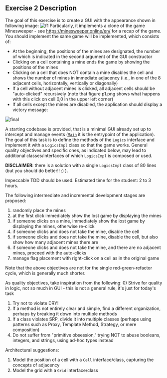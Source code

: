 ## Exercise 2 Description

The goal of this exercise is to create a GUI with the appearance shown in following image:
![f1](https://user-images.githubusercontent.com/23448811/222984113-3ff8708f-1478-447b-9d79-f35b6ce6bc2c.png)
Particularly, it implements a clone of the game Minesweeper - 
 see https://minesweeper.online/en/ for a recap of the game. 
 You should implement the same game will be implemented, which consists of:
- At the beginning, the positions of the mines are designated, the number of which is indicated in the second argument of the GUI constructor
- Clicking on a cell containing a mine ends the game by showing the positions of the mines
- Clicking on a cell that does NOT contain a mine disables the cell and shows the number of mines in immediate adjacency (i.e., in one of the 8 adjacent cells, horizontally, vertically or diagonally)
- If a cell without adjacent mines is clicked, all adjacent cells should be "auto-clicked" recursively (note that figure p1.png shows what happens with this click on cell 0,0 in the upper left corner)
- If all cells except the mines are disabled, the application should display a victory message:

![final](https://user-images.githubusercontent.com/23448811/222984332-0f60a4c4-c825-4f89-8692-19acb74ad20e.png)

A starting codebase is provided,
 that is a minimal GUI already set up to intercept and manage events ([`Main`](./Main.java) it is the entrypoint of the application). 
 The goal of this task is to define the methods of the `Logics` interface 
 and implement it with a `LogicsImpl` class so that the game works. 
General quality objectives and specific ones, as indicated below, 
 may lead to additional classes/interfaces of which `LogicsImpl` is composed or used.

**DISCLAIMER**: there is a solution with a single `LogicsImpl` class of 80 lines 
 (but you should do better!! :) ).

Impeccable TDD should be used.
 Estimated time for the student: 2 to 3 hours.

The following intermediate and incremental development stages are proposed:
1) randomly place the mines
2) at the first click immediately show the lost game by displaying the mines
3) if someone clicks on a mine, immediately show the lost game by displaying the mines, otherwise re-click
4) if someone clicks and does not take the mine, disable the cell
5) if someone clicks and does not take the mine, disable the cell, but also show how many adjacent mines there are
6) if someone clicks and does not take the mine, and there are no adjacent mines, proceed with the auto-clicks
7) manage flag placement with right-click on a cell as in the original game

Note that the above objectives are not for the single red-green-refactor cycle, 
 which is generally much shorter.

As quality objectives, take inspiration from the following:
0) Strive for quality in logic, not so much in GUI - 
 this is not a general rule, it's just for today's task
1) Try not to violate DRY!
2) If a method is not entirely clear and simple, find a different organization, perhaps by breaking it down into multiple methods
3) If a class violates SRP, divide it into multiple classes (perhaps using patterns such as Proxy, Template Method, Strategy, or mere composition)
4) Do not suffer from "primitive obsession," trying NOT to abuse booleans, integers, and strings, using ad-hoc types instead

Architectural suggestions:
1) Model the position of a cell with a `Cell` interface/class, capturing the concepts of adjacency
2) Model the grid with a `Grid` interface/class
